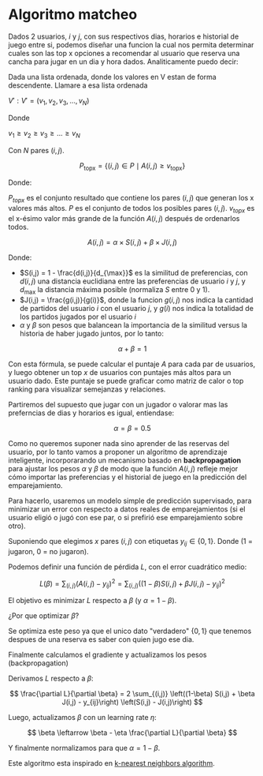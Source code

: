 # Algoritmo matcheo

Dados 2 usuarios, $i$ y $j$, con sus respectivos dias, horarios e historial de juego entre si, podemos diseñar una funcion la cual nos permita determinar cuales son las top x opciones a recomendar al usuario que reserva una cancha para jugar en un dia y hora dados. Analiticamente puedo decir:

Dada una lista ordenada, donde los valores en V estan de forma descendente. Llamare a esa lista ordenada 

$V′: V′=(v_{1}​, v_{2}​, v_{3}​, ... ,v_{N}​)$ 

Donde 

$v_{1} ​≥ v_{2} ​≥ v_{3} ​≥...≥ v_{N}​$

Con $N$ pares $(i,j)$.

$$
P_{\text{topx}} = \{(i,j) \in P \mid A(i,j) \geq v_{\text{topx}}\}
$$

Donde:

$P_{topx}$ es el conjunto resultado que contiene los pares $(i,j)$ que generan los x valores más altos. $P$ es el conjunto de todos los posibles pares $(i,j)$. $v_{topx}$ es el x-ésimo valor más grande de la función $A(i,j)$ después de ordenarlos todos.

$$
A(i,j) = \alpha \times S(i,j) + \beta \times J(i,j)
$$

Donde:

- $S(i,j) = 1 - \frac{d(i,j)}{d_{\max}}$ es la similitud de preferencias, con $d(i,j)$ una distancia euclidiana entre las preferencias de usuario $i$ y $j$, y $d_{\max}$ la distancia máxima posible (normaliza $S$ entre 0 y 1).
- $J(i,j) = \frac{g(i,j)}{g(i)}$, donde la funcion $g(i, j)$ nos indica la cantidad de partidos del usuario $i$ con el usuario $j$, y $g(i)$ nos indica la totalidad de los partidos jugados por el usuario $i$  
- $\alpha$ y $\beta$ son pesos que balancean la importancia de la similitud versus la historia de haber jugado juntos, por lo tanto:
 
$$
\alpha + \beta = 1
$$

Con esta fórmula, se puede calcular el puntaje $A$ para cada par de usuarios, y luego obtener un top $x$ de usuarios con puntajes más altos para un usuario dado. Este puntaje se puede graficar como matriz de calor o top ranking para visualizar semejanzas y relaciones.

Partiremos del supuesto que jugar con un jugador o valorar mas las preferncias de dias y horarios es igual, entiendase:

$$
\alpha = \beta = 0.5
$$

Como no queremos suponer nada sino aprender de las reservas del usuario, por lo tanto vamos a proponer un algoritmo de aprendizaje inteligente, incorporarando un mecanismo basado en **backpropagation** para ajustar los pesos $\alpha$ y $\beta$ de modo que la función $A(i,j)$ refleje mejor cómo importar las preferencias y el historial de juego en la predicción del emparejamiento.

Para hacerlo, usaremos un modelo simple de predicción supervisado, para minimizar un error con respecto a datos reales de emparejamientos (si el usuario eligió o jugó con ese par, o si prefirió ese emparejamiento sobre otro).

Suponiendo que elegimos $x$ pares $(i,j)$ con etiquetas $y_{ij} \in \{0,1\}$. Donde (1 = jugaron, 0 = no jugaron).

Podemos definir una función de pérdida $L$, con el error cuadrático medio:

$$
L(\beta) = \sum_{(i,j)} (A(i,j) - y_{ij})^2 = \sum_{(i,j)} \left((1-\beta) S(i,j) + \beta J(i,j) - y_{ij}\right)^2
$$

El objetivo es minimizar $L$ respecto a $\beta$ (y $\alpha = 1 - \beta$).

¿Por que optimizar $\beta$?

Se optimiza este peso ya que el unico dato "verdadero" $\{0,1\}$ que tenemos despues de una reserva es saber con quien jugo ese dia.

Finalmente calculamos el gradiente y actualizamos los pesos (backpropagation)

Derivamos $L$ respecto a $\beta$:

$$
\frac{\partial L}{\partial \beta} = 2 \sum_{(i,j)} \left((1-\beta) S(i,j) + \beta J(i,j) - y_{ij}\right) \left(S(i,j) - J(i,j)\right)
$$

Luego, actualizamos $\beta$ con un learning rate $\eta$:

$$
\beta \leftarrow \beta - \eta \frac{\partial L}{\partial \beta}
$$

Y finalmente normalizamos para que $\alpha = 1 - \beta$.

Este algoritmo esta inspirado en [k-nearest neighbors algorithm](https://en.wikipedia.org/wiki/K-nearest_neighbors_algorithm).
